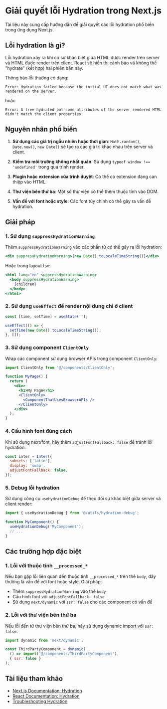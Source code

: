 # Giải quyết lỗi Hydration trong Next.js

Tài liệu này cung cấp hướng dẫn để giải quyết các lỗi hydration phổ biến trong ứng dụng Next.js.

## Lỗi hydration là gì?

Lỗi hydration xảy ra khi có sự khác biệt giữa HTML được render trên server và HTML được render trên client. React sẽ hiển thị cảnh báo và không thể "hydrate" (kết hợp) hai phiên bản này.

Thông báo lỗi thường có dạng:
```
Error: Hydration failed because the initial UI does not match what was rendered on the server.
```

hoặc

```
Error: A tree hydrated but some attributes of the server rendered HTML didn't match the client properties.
```

## Nguyên nhân phổ biến

1. **Sử dụng các giá trị ngẫu nhiên hoặc thời gian**: `Math.random()`, `Date.now()`, `new Date()` sẽ tạo ra các giá trị khác nhau trên server và client.

2. **Kiểm tra môi trường không nhất quán**: Sử dụng `typeof window !== 'undefined'` trong quá trình render.

3. **Plugin hoặc extension của trình duyệt**: Có thể có extension đang can thiệp vào HTML.

4. **Thư viện bên thứ ba**: Một số thư viện có thể thêm thuộc tính vào DOM.

5. **Vấn đề với font hoặc style**: Các font tùy chỉnh có thể gây ra vấn đề hydration.

## Giải pháp

### 1. Sử dụng `suppressHydrationWarning`

Thêm `suppressHydrationWarning` vào các phần tử có thể gây ra lỗi hydration:

```jsx
<div suppressHydrationWarning>{new Date().toLocaleTimeString()}</div>
```

Hoặc trong layout.tsx:

```jsx
<html lang="en" suppressHydrationWarning>
  <body suppressHydrationWarning>
    {children}
  </body>
</html>
```

### 2. Sử dụng `useEffect` để render nội dung chỉ ở client

```jsx
const [time, setTime] = useState('');

useEffect(() => {
  setTime(new Date().toLocaleTimeString());
}, []);
```

### 3. Sử dụng component `ClientOnly`

Wrap các component sử dụng browser APIs trong component `ClientOnly`:

```jsx
import ClientOnly from '@/components/ClientOnly';

function MyPage() {
  return (
    <div>
      <h1>My Page</h1>
      <ClientOnly>
        <ComponentThatUsesBrowserAPIs />
      </ClientOnly>
    </div>
  );
}
```

### 4. Cấu hình font đúng cách

Khi sử dụng next/font, hãy thêm `adjustFontFallback: false` để tránh lỗi hydration:

```js
const inter = Inter({
  subsets: ['latin'],
  display: 'swap',
  adjustFontFallback: false,
});
```

### 5. Debug lỗi hydration

Sử dụng công cụ `useHydrationDebug` để theo dõi sự khác biệt giữa server và client render:

```jsx
import { useHydrationDebug } from '@/utils/hydration-debug';

function MyComponent() {
  useHydrationDebug('MyComponent');
  // ...
}
```

## Các trường hợp đặc biệt

### 1. Lỗi với thuộc tính `__processed_*`

Nếu bạn gặp lỗi liên quan đến thuộc tính `__processed_*` trên thẻ `body`, đây thường là vấn đề với font hoặc style. Giải pháp:

- Thêm `suppressHydrationWarning` vào thẻ `body`
- Cấu hình font với `adjustFontFallback: false`
- Sử dụng `next/dynamic` với `ssr: false` cho các component có vấn đề

### 2. Lỗi với thư viện bên thứ ba

Nếu lỗi đến từ thư viện bên thứ ba, hãy sử dụng dynamic import với `ssr: false`:

```jsx
import dynamic from 'next/dynamic';

const ThirdPartyComponent = dynamic(
  () => import('@/components/ThirdPartyComponent'),
  { ssr: false }
);
```

## Tài liệu tham khảo

- [Next.js Documentation: Hydration](https://nextjs.org/docs/messages/react-hydration-error)
- [React Documentation: Hydration](https://react.dev/reference/react-dom/hydrate)
- [Troubleshooting Hydration](https://nextjs.org/docs/messages/react-hydration-error)
